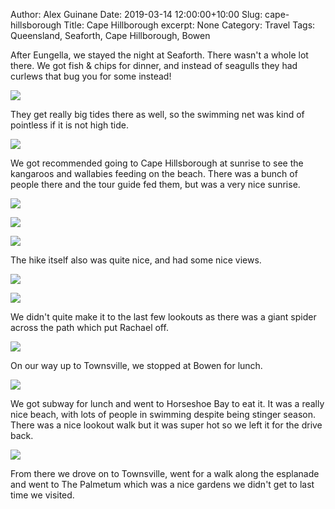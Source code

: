 Author: Alex Guinane
Date: 2019-03-14 12:00:00+10:00
Slug: cape-hillsborough
Title: Cape Hillborough
excerpt: None
Category: Travel
Tags: Queensland, Seaforth, Cape Hillborough, Bowen

After Eungella, we stayed the night at Seaforth. There wasn't a whole lot there.
We got fish & chips for dinner, and instead of seagulls they had curlews that bug you for some instead!

![](/images/2019/2019-03-14-cape-hillsborough/curlews.JPG)

They get really big tides there as well, so the swimming net was kind of pointless if it is not high tide.

![](/images/2019/2019-03-14-cape-hillsborough/seaforth.JPG)

We got recommended going to Cape Hillsborough at sunrise to see the kangaroos and wallabies feeding on the beach. There was a bunch of people there and the tour guide fed them, but was a very nice sunrise.

![](/images/2019/2019-03-14-cape-hillsborough/sunrise0.JPG)

![](/images/2019/2019-03-14-cape-hillsborough/sunrise1.JPG)

![](/images/2019/2019-03-14-cape-hillsborough/sunrise2.JPG)

The hike itself also was quite nice, and had some nice views.

![](/images/2019/2019-03-14-cape-hillsborough/hike1.JPG)

![](/images/2019/2019-03-14-cape-hillsborough/hike2.JPG)

We didn't quite make it to the last few lookouts as there was a giant spider across the path which put Rachael off.

![](/images/2019/2019-03-14-cape-hillsborough/spider.JPG)

On our way up to Townsville, we stopped at Bowen for lunch.

![](/images/2019/2019-03-14-cape-hillsborough/bowen-big-mango.JPG)

We got subway for lunch and went to Horseshoe Bay to eat it.
It was a really nice beach, with lots of people in swimming despite being stinger season. There was a nice lookout walk but it was super hot so we left it for the drive back.

![](/images/2019/2019-03-14-cape-hillsborough/horseshoe-bay.JPG)

From there we drove on to Townsville, went for a walk along the esplanade and
went to The Palmetum which was a nice gardens we didn't get to last time we visited.
